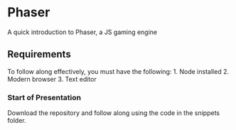 # Phaser
A quick introduction to Phaser, a JS gaming engine

## Requirements
To follow along effectively, you must have the following:
    1. Node installed
    2. Modern browser
    3. Text editor

### Start of Presentation
Download the repository and follow along using the code in the snippets folder.
